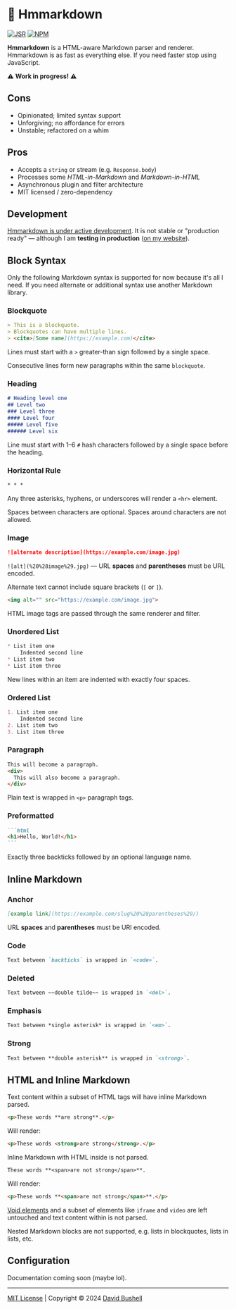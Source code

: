 # 🤔 Hmmarkdown

[![JSR](https://jsr.io/badges/@dbushell/hmmarkdown?labelColor=98e6c8&color=333)](https://jsr.io/@dbushell/hmmarkdown) [![NPM](https://img.shields.io/npm/v/@dbushell/hmmarkdown?labelColor=98e6c8&color=333)](https://www.npmjs.com/package/@dbushell/hmmarkdown)

**Hmmarkdown** is a HTML-aware Markdown parser and renderer. Hmmarkdown is as fast as everything else. If you need faster stop using JavaScript.

⚠️ **Work in progress!** ⚠️

## Cons

* Opinionated; limited syntax support
* Unforgiving; no affordance for errors
* Unstable; refactored on a whim

## Pros

* Accepts a `string` or stream (e.g. `Response.body`)
* Processes some *HTML-in-Markdown* and *Markdown-in-HTML*
* Asynchronous plugin and filter architecture
* MIT licensed / zero-dependency

## Development

[Hmmarkdown is under active development](https://dbushell.com/2024/09/01/hmmarkdown/). It is not stable or "production ready" — although I am **testing in production** ([on my website](https://dbushell.com)).

## Block Syntax

Only the following Markdown syntax is supported for now because it's all I need. If you need alternate or additional syntax use another Markdown library.

### Blockquote

```markdown
> This is a blockquote.
> Blockquotes can have multiple lines.
> <cite>[Some name](https://example.com)</cite>
```

Lines must start with a `>` greater-than sign followed by a single space.

Consecutive lines form new paragraphs within the same `blockquote`.

### Heading

```markdown
# Heading level one
## Level two
### Level three
#### Level four
##### Level five
###### Level six
```

Line must start with 1–6 `#` hash characters followed by a single space before the heading.

### Horizontal Rule

```markdown
* * *
```

Any three asterisks, hyphens, or underscores will render a `<hr>` element.

Spaces between characters are optional. Spaces around characters are not allowed.

### Image

```markdown
![alternate description](https://example.com/image.jpg)
```

`![alt](%20%28image%29.jpg)` — URL **spaces** and **parentheses** must be URL encoded.

Alternate text cannot include square brackets (`[` or `]`).

```html
<img alt="" src="https://example.com/image.jpg">
```

HTML image tags are passed through the same renderer and filter.

### Unordered List

```markdown
* List item one
    Indented second line
* List item two
* List item three
```

New lines within an item are indented with exactly four spaces.

### Ordered List

```markdown
1. List item one
    Indented second line
2. List item two
3. List item three
```

### Paragraph

```markdown
This will become a paragraph.
<div>
  This will also become a paragraph.
</div>
```

Plain text is wrapped in `<p>` paragraph tags.

### Preformatted

````markdown
```html
<h1>Hello, World!</h1>
```
````

Exactly three backticks followed by an optional language name.

## Inline Markdown

### Anchor

```markdown
[example link](https://example.com/slug%20%28parentheses%29/)
```

URL **spaces** and **parentheses** must be URI encoded.

### Code

```markdown
Text between `backticks` is wrapped in `<code>`.
```

### Deleted

```markdown
Text between ~~double tilde~~ is wrapped in `<del>`.
```

### Emphasis

```markdown
Text between *single asterisk* is wrapped in `<em>`.
```

### Strong

```markdown
Text between **double asterisk** is wrapped in `<strong>`.
```

## HTML and Inline Markdown

Text content within a subset of HTML tags will have inline Markdown parsed.

```markdown
<p>These words **are strong**.</p>
```

Will render:

```html
<p>These words <strong>are strong</strong>.</p>
```

Inline Markdown with HTML inside is not parsed.

```markdown
These words **<span>are not strong</span>**.
```

Will render:

```html
<p>These words **<span>are not strong</span>**.</p>
```

[Void elements](https://developer.mozilla.org/en-US/docs/Glossary/Void_element) and a subset of elements like `iframe` and `video` are left untouched and text content within is not parsed.

Nested Markdown blocks are not supported, e.g. lists in blockquotes, lists in lists, etc.

## Configuration

Documentation coming soon (maybe lol).

* * *

[MIT License](/LICENSE) | Copyright © 2024 [David Bushell](https://dbushell.com)
